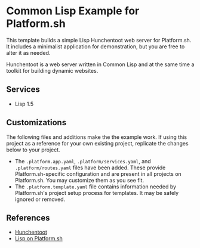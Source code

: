 # Common Lisp Example for Platform.sh

This template builds a simple Lisp Hunchentoot web server for Platform.sh.  It includes a minimalist application  for demonstration, but you are free to alter it as needed.

Hunchentoot is a web server written in Common Lisp and at the same time a toolkit for building dynamic websites.

## Services

* Lisp 1.5

## Customizations

The following files and additions make the the example work.  If using this project as a reference for your own existing project, replicate the changes below to your project.

* The `.platform.app.yaml`, `.platform/services.yaml`, and `.platform/routes.yaml` files have been added.  These provide Platform.sh-specific configuration and are present in all projects on Platform.sh.  You may customize them as you see fit.
* The `.platform.template.yaml` file contains information needed by Platform.sh's project setup process for templates.  It may be safely ignored or removed.


## References

* [Hunchentoot](https://edicl.github.io/hunchentoot/)
* [Lisp on Platform.sh](https://docs.platform.sh/languages/lisp.html)
